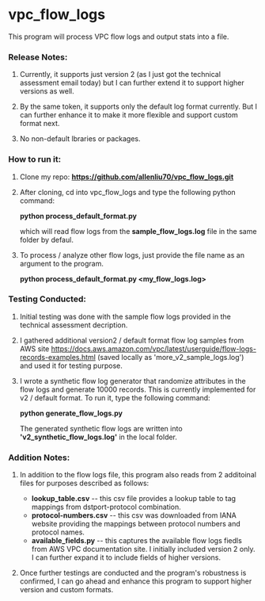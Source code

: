 # vpc_flow_logs
This program will process VPC flow logs and output stats into a file.

### Release Notes:
1. Currently, it supports just version 2 (as I just got the technical assessment email today) but I can further extend it to support higher versions 
as well. 

2. By the same token, it supports only the default log format currently. But I can further enhance it to make it more flexible and support custom format next.

3. No non-default lbraries or packages.

### How to run it:

1. Clone my repo: **https://github.com/allenliu70/vpc_flow_logs.git**

2. After cloning, cd into vpc_flow_logs and type the following python command:

    **python process_default_format.py**

    which will read flow logs from the **sample_flow_logs.log** file in the same folder by defaul.

3. To process / analyze other flow logs, just provide the file name as an argument to the program.

    **python process_default_format.py <my_flow_logs.log>**

### Testing Conducted:

1. Initial testing was done with the sample flow logs provided in the technical assessment decription. 

2. I gathered additional version2 / default format flow log samples from AWS site https://docs.aws.amazon.com/vpc/latest/userguide/flow-logs-records-examples.html (saved locally as 'more_v2_sample_logs.log') and used it for testing purpose.

3. I wrote a synthetic flow log generator that randomize attributes in the flow logs and generate 10000 records.
   This is currently implemented for v2 / default format. To run it, type the following command:

    **python generate_flow_logs.py**

   The generated synthetic flow logs are written into **'v2_synthetic_flow_logs.log'** in the local folder.


### Addition Notes:
1. In addition to the flow logs file, this program also reads from 2 additoinal files for purposes described as follows:
      
    - **lookup_table.csv** -- this csv file provides a lookup table to tag mappings from dstport-protocol combination.
    - **protocol-numbers.csv** -- this csv was downloaded from IANA website providing the mappings between protocol numbers and protocol names.
    - **available_fields.py** -- this captures the available flow logs fiedls from AWS VPC documentation site. I initially included version 2 only. I can further expand it to include fields of higher versions.

2. Once further testings are conducted and the program's robustness is confirmed, I can go ahead and enhance this program to support higher version and custom formats.


